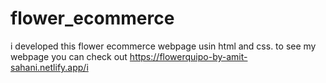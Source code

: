 # flower_ecommerce
i developed this flower ecommerce webpage usin html and css. to see my webpage you can check out  https://flowerquipo-by-amit-sahani.netlify.app/i 
